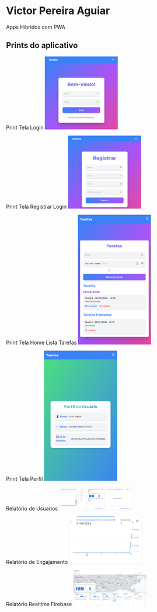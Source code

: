 # Victor Pereira Aguiar

Apps Hibridos com PWA

## Prints do aplicativo

Print Tela Login
<img src="fotosreadme/telalogin.png" alt="Login" style="width:200px;heigth:200px">

Print Tela Registrar Login
<img src="fotosreadme/telaregistrar.png" alt="Login" style="width:200px;heigth:200px">

Print Tela Home Lista Tarefas
<img src="fotosreadme/Telahome.png" alt="Login" style="width:200px;heigth:200px">

Print Tela Perfil
<img src="fotosreadme/Telaperfil.png" alt="Login" style="width:200px;heigth:200px">

Relatório de Usuarios
<img src="fotosreadme/usuarioativos.png" alt="Login" style="width:200px;heigth:200px">

Relatório de Engajamento
<img src="fotosreadme/tempomedioengajamentousuarioativo.png" alt="Login" style="width:200px;heigth:200px">

Relatório Realtime Firebase
<img src="fotosreadme/relatoriousuariotempofirebaseanalytics.png" alt="Login" style="width:200px;heigth:200px">


